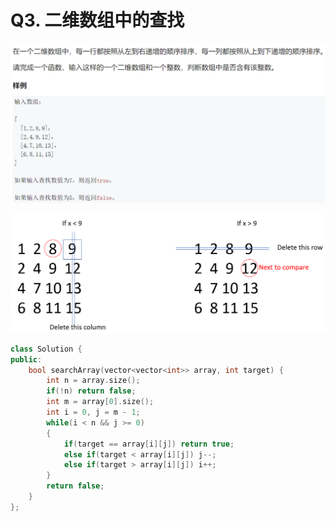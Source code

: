 # Q3. 二维数组中的查找

![1552376442543](Q3.assets/1552376442543.png)

![1552378315264](Q3.assets/1552378315264.png)

```c++
class Solution {
public:
    bool searchArray(vector<vector<int>> array, int target) {
        int n = array.size();
        if(!n) return false;
        int m = array[0].size();
        int i = 0, j = m - 1;
        while(i < n && j >= 0)
        {
            if(target == array[i][j]) return true;
            else if(target < array[i][j]) j--;
            else if(target > array[i][j]) i++;
        }
        return false;
    }
};
```


